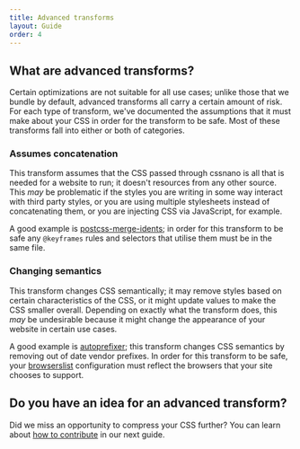 ```yaml
---
title: Advanced transforms
layout: Guide
order: 4
---
```



## What are advanced transforms?

Certain optimizations are not suitable for all use cases; unlike those that
we bundle by default, advanced transforms all carry a certain amount of risk.
For each type of transform, we've documented the assumptions that it must make
about your CSS in order for the transform to be safe. Most of these transforms
fall into either or both of categories.

### Assumes concatenation

This transform assumes that the CSS passed through cssnano is all that is needed
for a website to run; it doesn't resources from any other source. This _may_ be
problematic if the styles you are writing in some way interact with third party
styles, or you are using multiple stylesheets instead of concatenating them, or
you are injecting CSS via JavaScript, for example.

A good example is [postcss-merge-idents]; in order for this transform to be safe
any `@keyframes` rules and selectors that utilise them must be in the same file.

[postcss-merge-idents]: https://github.com/ben-eb/cssnano/tree/master/packages/postcss-merge-idents

### Changing semantics

This transform changes CSS semantically; it may remove styles based on certain
characteristics of the CSS, or it might update values to make the CSS smaller
overall. Depending on exactly what the transform does, this _may_ be undesirable
because it might change the appearance of your website in certain use cases.

A good example is [autoprefixer]; this transform changes CSS semantics by
removing out of date vendor prefixes. In order for this transform to be safe,
your [browserslist] configuration must reflect the browsers that your site
chooses to support.


## Do you have an idea for an advanced transform?

Did we miss an opportunity to compress your CSS further? You can learn about
[how to contribute][guidecontributing] in our next guide.

[guidecontributing]: /guides/contributing

[autoprefixer]: https://github.com/postcss/autoprefixer

[browserslist]: https://github.com/ai/browserslist
